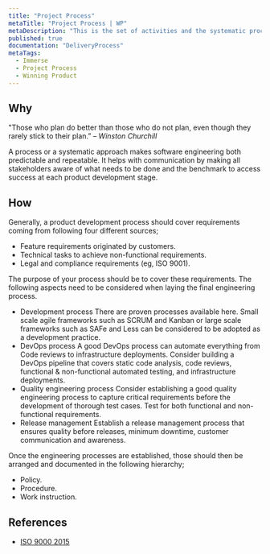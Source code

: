 ```yaml
---
title: "Project Process"
metaTitle: "Project Process | WP"
metaDescription: "This is the set of activities and the systematic process in which they need to be carried out to develop the product. It covers both engineering and delivery related disciplines."
published: true
documentation: "DeliveryProcess"
metaTags:
  - Immerse
  - Project Process
  - Winning Product 
---
```



## Why
"Those who plan do better than those who do not plan, even though they rarely stick to their plan.” – _Winston Churchill_

A process or a systematic approach makes software engineering both predictable and repeatable. It helps with communication by making all stakeholders aware of what needs to be done and the benchmark to access success at each product development stage.


## How
Generally, a product development process should cover requirements coming from following four different sources;
- Feature requirements originated by customers.
- Technical tasks to achieve non-functional requirements.
- Legal and compliance requirements (eg, ISO 9001).

The purpose of your process should be to cover these requirements. The following aspects need to be considered when laying the final engineering process.
- Development process
There are proven processes available here. Small scale agile frameworks such as SCRUM and Kanban or large scale frameworks such as SAFe and Less can be considered to be adopted as a development practice.
- DevOps process
A good DevOps process can automate everything from Code reviews to infrastructure deployments. Consider building a DevOps pipeline that covers static code analysis, code reviews, functional & non-functional automated testing, and infrastructure deployments.
- Quality engineering process
Consider establishing a good quality engineering process to capture critical requirements before the development of thorough test cases. Test for both functional and non-functional requirements.
- Release management
Establish a release management process that ensures quality before releases, minimum downtime, customer communication and awareness.

Once the engineering processes are established, those should then be arranged and documented in the following hierarchy;
- Policy.
- Procedure.
- Work instruction.


## References
- [ISO 9000 2015](https://www.praxiom.com/iso-definition.htm)
